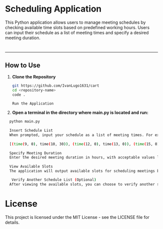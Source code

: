 # Scheduling Application
This Python application allows users to manage meeting schedules by checking available time slots based on predefined working hours. Users can input their schedule as a list of meeting times and specify a desired meeting duration.
#
---
## How to Use

1. **Clone the Repository**
   ```bash
   git https://github.com/IvanLugo1631/cart
   cd <repository-name>
   code .

   Run the Application
2. **Open a terminal in the directory where main.py is located and run:**

```bash
  python main.py
  
  Insert Schedule List
  When prompted, input your schedule as a list of meeting times. For example:
  
  [(time(9, 0), time(10, 30)), (time(12, 0), time(13, 0)), (time(15, 0), time(16, 0))]
  
  Specify Meeting Duration
  Enter the desired meeting duration in hours, with acceptable values like 1, 1.5, or 2. Ensure it aligns with 30-minute increments.
  
  View Available Slots
  The application will output available slots for scheduling meetings based on the specified duration.

   Verify Another Schedule List (Optional)
  After viewing the available slots, you can choose to verify another schedule list by responding to the prompt.
```
# License
This project is licensed under the MIT License - see the LICENSE file for details.


